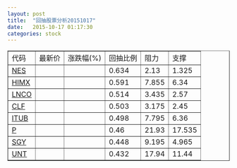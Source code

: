 ```yaml
---
layout: post
title:  "回抽股票分析20151017"
date:   2015-10-17 01:17:30
categories: stock
---
```

<script type="text/javascript">
var stockList = []
stockList.push('gb_nes');
stockList.push('gb_himx');
stockList.push('gb_lnco');
stockList.push('gb_clf');
stockList.push('gb_itub');
stockList.push('gb_p');
stockList.push('gb_sgy');
stockList.push('gb_unt');
</script>
<table border="1">
 <tr>
 <td>代码</td>
 <td>最新价</td>
 <td>涨跌幅(%)</td>
 <td>回抽比例</td>
 <td>阻力</td>
 <td>支撑</td>
</tr>
  <tr id="nes">
  <td><a href="http://stock.finance.sina.com.cn/usstock/quotes/NES.html" target="_blank">NES</a></td><td></td><td></td><td>0.634</td><td>2.13</td><td>1.325</td></tr>
  <tr id="himx">
  <td><a href="http://stock.finance.sina.com.cn/usstock/quotes/HIMX.html" target="_blank">HIMX</a></td><td></td><td></td><td>0.591</td><td>7.855</td><td>6.34</td></tr>
  <tr id="lnco">
  <td><a href="http://stock.finance.sina.com.cn/usstock/quotes/LNCO.html" target="_blank">LNCO</a></td><td></td><td></td><td>0.514</td><td>3.435</td><td>2.57</td></tr>
  <tr id="clf">
  <td><a href="http://stock.finance.sina.com.cn/usstock/quotes/CLF.html" target="_blank">CLF</a></td><td></td><td></td><td>0.503</td><td>3.175</td><td>2.45</td></tr>
  <tr id="itub">
  <td><a href="http://stock.finance.sina.com.cn/usstock/quotes/ITUB.html" target="_blank">ITUB</a></td><td></td><td></td><td>0.498</td><td>7.795</td><td>6.36</td></tr>
  <tr id="p">
  <td><a href="http://stock.finance.sina.com.cn/usstock/quotes/P.html" target="_blank">P</a></td><td></td><td></td><td>0.46</td><td>21.93</td><td>17.535</td></tr>
  <tr id="sgy">
  <td><a href="http://stock.finance.sina.com.cn/usstock/quotes/SGY.html" target="_blank">SGY</a></td><td></td><td></td><td>0.448</td><td>9.195</td><td>4.965</td></tr>
  <tr id="unt">
  <td><a href="http://stock.finance.sina.com.cn/usstock/quotes/UNT.html" target="_blank">UNT</a></td><td></td><td></td><td>0.432</td><td>17.94</td><td>11.44</td></tr>
</table>
